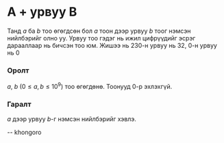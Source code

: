 A + урвуу B
===========
Танд $a$ ба $b$ тоо өгөгдсөн бол $a$ тоон дээр урвуу $b$ тоог нэмсэн нийлбэрийг
олно уу. Урвуу тоо гэдэг нь ижил цифрүүдийг эсрэг дарааллаар нь бичсэн тоо юм.
Жишээ нь $230$-н урвуу нь $32$, $0$-н урвуу нь $0$


### Оролт
$a$, $b$ ($0 ≤ a, b ≤ 10^9$) тоо өгөгдөнө. Тоонууд $0$-р эхлэхгүй.


### Гаралт
$a$ дээр урвуу $b$-г нэмсэн нийлбэрийг хэвлэ.

-- khongoro
